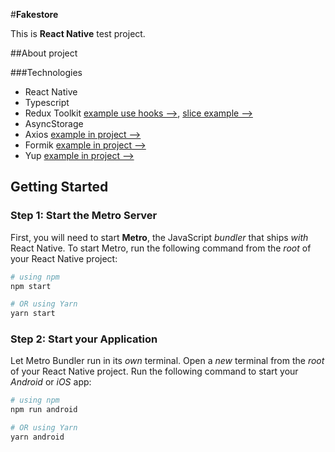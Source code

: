 #**Fakestore**

This is **React Native** test project.


##About project

###Technologies
* React Native 
* Typescript
* Redux Toolkit [example use hooks -->](https://github.com/yourbunnywizard/fakestore/blob/6982507dbe5e765ba20808ac0b1d4e77ad826293/src/screens/Home.tsx#L15C3-L15C3), [slice example -->](https://github.com/yourbunnywizard/fakestore/blob/master/src/store/slices/productsSlice.ts)
* AsyncStorage
* Axios [example in project -->](https://github.com/yourbunnywizard/fakestore/blob/master/src/api/products.tsx)
* Formik [example in project -->](https://github.com/yourbunnywizard/fakestore/blob/6982507dbe5e765ba20808ac0b1d4e77ad826293/src/screens/ProductForm.tsx#L47C7-L47C7)
* Yup [example in project -->](https://github.com/yourbunnywizard/fakestore/blob/6982507dbe5e765ba20808ac0b1d4e77ad826293/src/screens/ProductForm.tsx#L13C7-L13C20)


## Getting Started

### Step 1: Start the Metro Server

First, you will need to start **Metro**, the JavaScript _bundler_ that ships _with_ React Native.
To start Metro, run the following command from the _root_ of your React Native project:

```bash
# using npm
npm start

# OR using Yarn
yarn start
```

### Step 2: Start your Application

Let Metro Bundler run in its _own_ terminal. Open a _new_ terminal from the _root_ of your React Native project. Run the following command to start your _Android_ or _iOS_ app:

```bash
# using npm
npm run android

# OR using Yarn
yarn android
```

